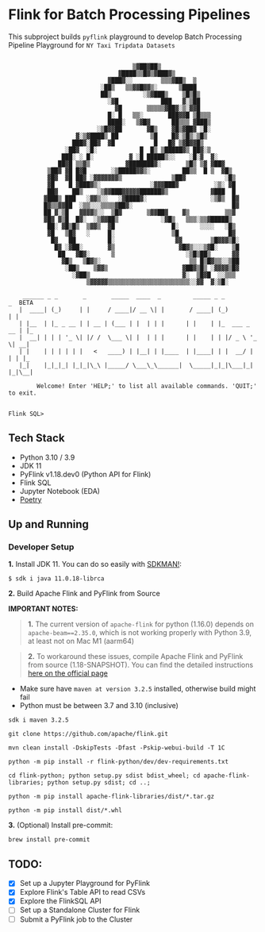 # Flink for Batch Processing Pipelines

This subproject builds `pyflink` playground to develop Batch Processing Pipeline Playground for `NY Taxi Tripdata Datasets`

```

                                   ▒▓██▓██▒
                               ▓████▒▒█▓▒▓███▓▒
                            ▓███▓░░        ▒▒▒▓██▒  ▒
                          ░██▒   ▒▒▓▓█▓▓▒░      ▒████
                          ██▒         ░▒▓███▒    ▒█▒█▒
                            ░▓█            ███   ▓░▒██
                              ▓█       ▒▒▒▒▒▓██▓░▒░▓▓█
                            █░ █   ▒▒░       ███▓▓█ ▒█▒▒▒
                            ████░   ▒▓█▓      ██▒▒▒ ▓███▒
                         ░▒█▓▓██       ▓█▒    ▓█▒▓██▓ ░█░
                   ▓░▒▓████▒ ██         ▒█    █▓░▒█▒░▒█▒
                  ███▓░██▓  ▓█           █   █▓ ▒▓█▓▓█▒
                ░██▓  ░█░            █  █▒ ▒█████▓▒ ██▓░▒
               ███░ ░ █░          ▓ ░█ █████▒░░    ░█░▓  ▓░
              ██▓█ ▒▒▓▒          ▓███████▓░       ▒█▒ ▒▓ ▓██▓
           ▒██▓ ▓█ █▓█       ░▒█████▓▓▒░         ██▒▒  █ ▒  ▓█▒
           ▓█▓  ▓█ ██▓ ░▓▓▓▓▓▓▓▒              ▒██▓           ░█▒
           ▓█    █ ▓███▓▒░              ░▓▓▓███▓          ░▒░ ▓█
           ██▓    ██▒    ░▒▓▓███▓▓▓▓▓██████▓▒            ▓███  █
          ▓███▒ ███   ░▓▓▒░░   ░▓████▓░                  ░▒▓▒  █▓
          █▓▒▒▓▓██  ░▒▒░░░▒▒▒▒▓██▓░                            █▓
          ██ ▓░▒█   ▓▓▓▓▒░░  ▒█▓       ▒▓▓██▓    ▓▒          ▒▒▓
          ▓█▓ ▓▒█  █▓░  ░▒▓▓██▒            ░▓█▒   ▒▒▒░▒▒▓█████▒
           ██░ ▓█▒█▒  ▒▓▓▒  ▓█                █░      ░░░░   ░█▒
           ▓█   ▒█▓   ░     █░                ▒█              █▓
            █▓   ██         █░                 ▓▓        ▒█▓▓▓▒█░
             █▓ ░▓██░       ▓▒                  ▓█▓▒░░░▒▓█░    ▒█
              ██   ▓█▓░      ▒                    ░▒█▒██▒      ▓▓
               ▓█▒   ▒█▓▒░                         ▒▒ █▒█▓▒▒░░▒██
                ░██▒    ▒▓▓▒                     ▓██▓▒█▒ ░▓▓▓▓▒█▓
                  ░▓██▒                          ▓░  ▒█▓█  ░░▒▒▒
                      ▒▓▓▓▓▓▒▒▒▒▒▒▒▒▒▒▒▒▒▒▒▒▒▒▒▒▒▒▒░░▓▓  ▓░▒█░

    ______ _ _       _       _____  ____  _         _____ _ _            _  BETA
   |  ____| (_)     | |     / ____|/ __ \| |       / ____| (_)          | |
   | |__  | |_ _ __ | | __ | (___ | |  | | |      | |    | |_  ___ _ __ | |_
   |  __| | | | '_ \| |/ /  \___ \| |  | | |      | |    | | |/ _ \ '_ \| __|
   | |    | | | | | |   <   ____) | |__| | |____  | |____| | |  __/ | | | |_
   |_|    |_|_|_| |_|_|\_\ |_____/ \___\_\______|  \_____|_|_|\___|_| |_|\__|

        Welcome! Enter 'HELP;' to list all available commands. 'QUIT;' to exit.


Flink SQL>
```

## Tech Stack
- Python 3.10 / 3.9
- JDK 11
- PyFlink v1.18.dev0 (Python API for Flink)
- Flink SQL
- Jupyter Notebook (EDA)
- [Poetry](https://python-poetry.org/docs/)

## Up and Running

### Developer Setup

**1.** Install JDK 11. You can do so easily with [SDKMAN!](https://sdkman.io/):

```
$ sdk i java 11.0.18-librca
```

**2.** Build Apache Flink and PyFlink from Source

**IMPORTANT NOTES:**

> **1.** The current version of `apache-flink` for python (1.16.0) depends on `apache-beam==2.35.0`,
        which is not working properly with Python 3.9, at least not on Mac M1 (aarm64)

> **2.** To workaround these issues, compile Apache Flink and PyFlink from source (1.18-SNAPSHOT). You can find
         the detailed instructions [here on the official page](https://nightlies.apache.org/flink/flink-docs-master/docs/flinkdev/building/)


- Make sure have `maven at version 3.2.5` installed, otherwise build might fail
- Python must be between 3.7 and 3.10 (inclusive)

```shell
sdk i maven 3.2.5
```

```shell
git clone https://github.com/apache/flink.git
```

```shell
mvn clean install -DskipTests -Dfast -Pskip-webui-build -T 1C
```

```shell
python -m pip install -r flink-python/dev/dev-requirements.txt
```

```shell
cd flink-python; python setup.py sdist bdist_wheel; cd apache-flink-libraries; python setup.py sdist; cd ..;
```

```shell
python -m pip install apache-flink-libraries/dist/*.tar.gz
```

```shell
python -m pip install dist/*.whl
```

**3.** (Optional) Install pre-commit:
```shell
brew install pre-commit
```

## TODO:
- [x] Set up a Jupyter Playground for PyFlink
- [x] Explore Flink's Table API to read CSVs
- [x] Explore the FlinkSQL API
- [ ] Set up a Standalone Cluster for Flink
- [ ] Submit a PyFlink job to the Cluster
